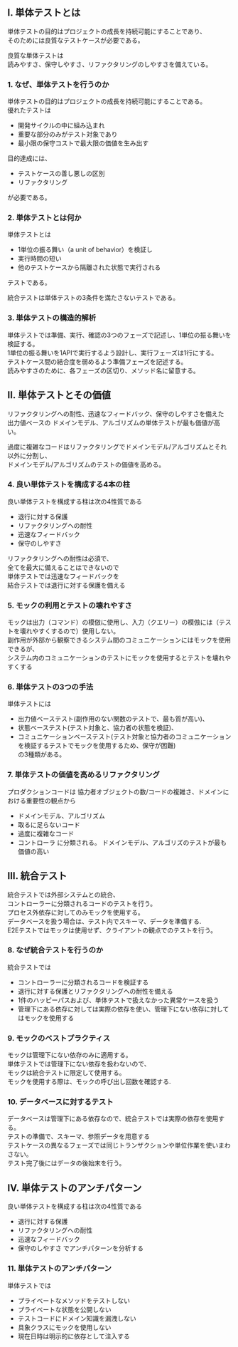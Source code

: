 ## Ⅰ. 単体テストとは
単体テストの目的はプロジェクトの成長を持続可能にすることであり、  
そのためには良質なテストケースが必要である。

良質な単体テストは  
読みやすさ、保守しやすさ、リファクタリングのしやすさを備えている。



### 1. なぜ、単体テストを行うのか
単体テストの目的はプロジェクトの成長を持続可能にすることである。  
優れたテストは
- 開発サイクルの中に組み込まれ
- 重要な部分のみがテスト対象であり
- 最小限の保守コストで最大限の価値を生み出す

目的達成には、
- テストケースの善し悪しの区別
- リファクタリング

が必要である。


### 2. 単体テストとは何か
単体テストとは
- 1単位の振る舞い（a unit of behavior）を検証し
- 実行時間の短い
- 他のテストケースから隔離された状態で実行される

テストである。

統合テストは単体テストの3条件を満たさないテストである。

### 3. 単体テストの構造的解析
単体テストでは準備、実行、確認の3つのフェーズで記述し、1単位の振る舞いを検証する。  
1単位の振る舞いを1APIで実行するよう設計し、実行フェーズは1行にする。  
テストケース間の結合度を弱めるよう準備フェーズを記述する。  
読みやすさのために、各フェーズの区切り、メソッド名に留意する。


## Ⅱ. 単体テストとその価値
リファクタリングへの耐性、迅速なフィードバック、保守のしやすさを備えた  
出力値ベースの ドメインモデル、アルゴリズムの単体テストが最も価値が高い。

過度に複雑なコードはリファクタリングでドメインモデル/アルゴリズムとそれ以外に分割し、  
ドメインモデル/アルゴリズムのテストの価値を高める。


### 4. 良い単体テストを構成する4本の柱
良い単体テストを構成する柱は次の4性質である
- 退行に対する保護
- リファクタリングへの耐性
- 迅速なフィードバック
- 保守のしやすさ

リファクタリングへの耐性は必須で、  
全てを最大に備えることはできないので  
単体テストでは迅速なフィードバックを  
結合テストでは退行に対する保護を備える  

### 5. モックの利用とテストの壊れやすさ
モックは出力（コマンド）の模倣に使用し、入力（クエリー）の模倣には（テストを壊れやすくするので）使用しない。  
副作用が外部から観察できるシステム間のコミュニケーションにはモックを使用できるが、  
システム内のコミュニケーションのテストにモックを使用するとテストを壊れやすくする

### 6. 単体テストの3つの手法
単体テストには  
- 出力値ベーステスト(副作用のない関数のテストで、最も質が高い)、  
- 状態ベーステスト(テスト対象と、協力者の状態を検証)、  
- コミュニケーションベーステスト(テスト対象と協力者のコミュニケーションを検証するテストでモックを使用するため、保守が困難)  
の3種類がある。


### 7. 単体テストの価値を高めるリファクタリング
プロダクションコードは
協力者オブジェクトの数/コードの複雑さ、ドメインにおける重要性の観点から
- ドメインモデル、アルゴリズム
- 取るに足らないコード
- 過度に複雑なコード
- コントローラ
に分類される。 ドメインモデル、アルゴリズのテストが最も価値の高い


## Ⅲ. 統合テスト
統合テストでは外部システムとの統合、  
コントローラーに分類されるコードのテストを行う。  
プロセス外依存に対してのみモックを使用する。  
データベースを扱う場合は、テスト内でスキーマ、データを準備する.  
E2Eテストではモックは使用せず、クライアントの観点でのテストを行う。


### 8. なぜ統合テストを行うのか
統合テストでは
- コントローラーに分類されるコードを検証する
- 退行に対する保護とリファクタリングへの耐性を備える
- 1件のハッピーパスおよび、単体テストで扱えなかった異常ケースを扱う
- 管理下にある依存に対しては実際の依存を使い、管理下にない依存に対してはモックを使用する


### 9. モックのベストプラクティス
モックは管理下にない依存のみに適用する。  
単体テストでは管理下にない依存を扱わないので、  
モックは統合テストに限定して使用する。  
モックを使用する際は、モックの呼び出し回数を確認する.


### 10. データベースに対するテスト
データベースは管理下にある依存なので、統合テストでは実際の依存を使用する。  
テストの準備で、スキーマ、参照データを用意する  
テストケースの異なるフェーズでは同じトランザクションや単位作業を使いまわさない。  
テスト完了後にはデータの後始末を行う。


## Ⅳ. 単体テストのアンチパターン
良い単体テストを構成する柱は次の4性質である
- 退行に対する保護
- リファクタリングへの耐性
- 迅速なフィードバック
- 保守のしやすさ
でアンチパターンを分析する


### 11. 単体テストのアンチパターン
単体テストでは
- プライベートなメソッドをテストしない
- プライベートな状態を公開しない
- テストコードにドメイン知識を漏洩しない
- 具象クラスにモックを使用しない
- 現在日時は明示的に依存として注入する


























